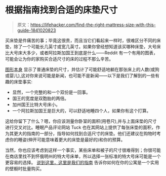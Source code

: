 # 根据指南找到合适的床垫尺寸

> 原文：<https://lifehacker.com/find-the-right-mattress-size-with-this-guide-1841020823>

买床垫是件痛苦的事；毕竟这很贵，而且当它们看起来一样时，很难区分不同的床垫，除了一个可能长几英寸或宽几英寸。如果你曾经想知道该买哪种床垫，大号床比大号床大多少，或者阿拉斯加国王到底是什么——Reddit 有一个有用的图表，可能会让为你的家购买合适尺寸的床的过程不那么辛苦。



[图形本身](https://i.redd.it/ashim72fw6a41.jpg) 显示了普通床垫的尺寸，并估计了可能舒适地躺在那张床上的人数(或狗或婴儿),这对你来说可能是新闻，也可能不是新闻——以下是我们了解到的一些有趣的床垫事实:

*   显然，一个完整的和一个双份是一回事。
*   国王的宽度是双胞胎的两倍。
*   加州国王比特大号床小。
*   一个阿拉斯加国王是巨大的，可以舒适地睡四个人，如果你有这个打算。

这给你留下了什么？嗯，你应该测量你卧室的面积(用卷尺),并与上面床垫的尺寸进行交叉对比。睡眠产品评论网站 Tuck 也在其网站上提供了每张床垫的面积，作为其更大的指南的一部分，指导如何找到合适尺寸的床垫。他们还建议在购物时考虑你的睡姿(伸开可能意味着更大的床垫是最好的)和你的预算。

当然，你也应该考虑到这样一个事实，某些床单和被子的尺寸很难得到；你很可能在商店里找不到怀俄明州的特大号床单，所以选择一张标准的特大号床可能是一个更容易的选择。 [说到这里，这里是我们的指南](https://lifehacker.com/how-to-buy-in-bulk-when-you-live-in-a-small-space-1835445092) 告诉你如何在你的公寓是一个实用的壁橱时批量购买。